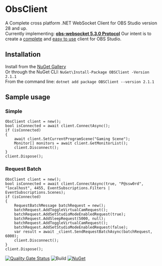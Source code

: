 # ObsClient
A Complete cross platform .NET WebSocket Client for OBS Studio version 28 and up.  
Currently implementing: [**obs-websocket 5.3.0 Protocol**](https://github.com/obsproject/obs-websocket/blob/master/docs/generated/protocol.md)
Our intent is to create a <ins>complete</ins> and <ins>easy to use</ins> client for OBS Studio.

## Installation
Install from the [NuGet Gallery](https://www.nuget.org/packages/OBSClient)   
Or through the NuGet CLI: `NuGet\Install-Package OBSClient -Version 2.1.1`  
From the command line: `dotnet add package OBSClient --version 2.1.1`  

## Sample usage

### Simple

```
ObsClient client = new();
bool isConnected = await client.ConnectAsync();
if (isConnected)
{
    await client.SetCurrentProgramScene("Gaming Scene");
    Monitor[] monitors = await client.GetMonitorList();
    client.Disconnect();
}
client.Dispose();
```

### Request Batch

```
ObsClient client = new();
bool isConnected = await client.ConnectAsync(true, "P@ssw0rd", "localhost", 4455, EventSubscriptions.Filters | EventSubscriptions.Scenes);
if (isConnected)
{
    RequestBatchMessage batchRequest = new();
    batchRequest.AddToggleVirtualCamRequest();
    batchRequest.AddSetStudioModeEnabledRequest(true);
    batchRequest.AddSleepRequest(5000, null);
    batchRequest.AddToggleVirtualCamRequest();
    batchRequest.AddSetStudioModeEnabledRequest(false);
    var result = await _client.SendRequestBatchAsync(batchRequest, 6000);
    client.Disconnect();
}
client.Dispose();
```

[![Quality Gate Status](https://sonarcloud.io/api/project_badges/measure?project=tinodo_obsclient&metric=alert_status)](https://sonarcloud.io/summary/new_code?id=tinodo_obsclient)
![Build](https://github.com/tinodo/obsclient/actions/workflows/build.yml/badge.svg?branch=main)
[![NuGet](https://img.shields.io/nuget/v/obsclient.svg?style=flat)](https://www.nuget.org/packages/obsclient)  
